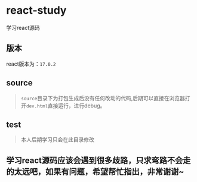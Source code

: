 # react-study

学习react源码

## 版本

react版本为：`17.0.2`

## source

> `source`目录下为打包生成后没有任何改动的代码,后期可以直接在浏览器打开`dev.html`直接运行，进行debug。

## test

> 本人后期学习只会在此目录修改

## 学习react源码应该会遇到很多歧路，只求弯路不会走的太远吧，如果有问题，希望帮忙指出，非常谢谢~
